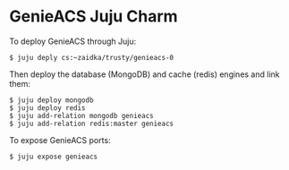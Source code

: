 # GenieACS Juju Charm

To deploy GenieACS through Juju:

    $ juju deply cs:~zaidka/trusty/genieacs-0

Then deploy the database (MongoDB) and cache (redis) engines and link them:

    $ juju deploy mongodb
    $ juju deploy redis
    $ juju add-relation mongodb genieacs
    $ juju add-relation redis:master genieacs

To expose GenieACS ports:

    $ juju expose genieacs
